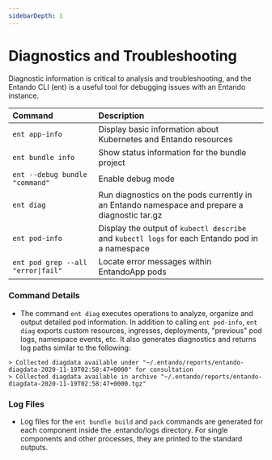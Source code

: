 ```yaml
---
sidebarDepth: 1
---
```


# Diagnostics and Troubleshooting

Diagnostic information is critical to analysis and troubleshooting, and the Entando CLI (ent) is a useful tool for debugging issues with an Entando instance. 

| Command | Description
| :- | :-
| `ent app-info` | Display basic information about Kubernetes and Entando resources
|`ent bundle info`|Show status information for the bundle project|
|`ent --debug bundle "command"` |Enable debug mode|
| `ent diag` | Run diagnostics on the pods currently in an Entando namespace and prepare a diagnostic tar.gz
| `ent pod-info` | Display the output of `kubectl describe` and `kubectl logs` for each Entando pod in a namespace
| `ent pod grep --all "error\|fail"` | Locate error messages within EntandoApp pods 


### Command Details
* The command `ent diag` executes operations to analyze, organize and output detailed pod information. In addition to calling `ent pod-info`, `ent diag` exports custom resources, ingresses, deployments, "previous" pod logs, namespace events, etc. It also generates diagnostics and returns log paths similar to the following:
```
> Collected diagdata available under "~/.entando/reports/entando-diagdata-2020-11-19T02:58:47+0000" for consultation
> Collected diagdata available in archive "~/.entando/reports/entando-diagdata-2020-11-19T02:58:47+0000.tgz"
```

### Log Files
* Log files for the `ent bundle build` and `pack` commands are generated for each component inside the .entando/logs directory. For single components and other processes, they are printed to the standard outputs.